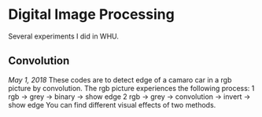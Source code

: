 # Digital Image Processing
Several experiments I did in WHU.
## Convolution
*May 1, 2018*
 These codes are to detect edge of a camaro car in a rgb picture by convolution.
 The rgb picture experiences the following process:
 	 1 rgb -> grey -> binary -> show edge
 	 2 rgb -> grey -> convolution -> invert -> show edge
 You can find different visual effects of two methods.
